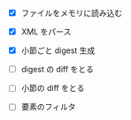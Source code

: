 - [x] ファイルをメモリに読み込む
- [x] XML をパース
- [x] 小節ごと digest 生成
- [ ] digest の diff をとる
- [ ] 小節の diff をとる
- [ ] 要素のフィルタ

